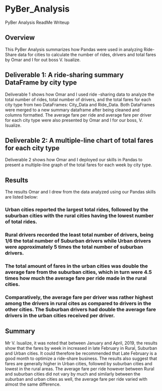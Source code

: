 # PyBer_Analysis
PyBer Analysis ReadMe Writeup
## Overview
This PyBer Analysis summarizes how Pandas were used in analyzing Ride-Share data for cities to calculate the number of rides, drivers and total fares  by Omar and I for out boss V. Isualize.

## Deliverable 1: A ride-sharing summary DataFrame by city type
 Deliverable 1 shows how Omar and I used ride -sharing data to analyze the total number of rides, total number of drivers, and the total fares for each city type from two DataFrames: City_Data and Ride_Data.
Both DataFrames were merged to a new summary dataframe after being cleaned and columns formatted. The average fare per ride and average fare per driver for each city type were also presented by Omar and I for our boss, V. Isualize.

## Deliverable 2: A multiple-line chart of total fares for each city type
Deliverable 2 shows how Omar and I deployed our skills in Pandas to present a multiple-line graph of the total fares for each week by city type.	

## Results
The results Omar and I drew from the data analyzed using our Pandas skills are listed below:
### Urban cities reported the largest total rides, followed by the suburban cities with the rural cities having the lowest number of total rides.
### Rural drivers recorded the least total number of drivers, being 1/6 the total number of Suburban drivers while Urban drivers were approximately 5 times the total number of suburban drivers.
### The total amount of fares in the urban cities was double the average fare from the suburban cities, which in turn were 4.5 times how much the average fare per ride made in the rural cities.
### Comparatively, the average fare per driver was rather highest among the drivers in rural cites as compared to drivers in the other cities. The Suburban drivers had double the average fare drivers in the urban cities received per driver.

## Summary
Mr V. Isualize, it was noted that between January and April, 2019, the results show that the fares by week in increased in late February in Rural, Suburban and Urban cities. It could therefore be recommended that Late February is a good month to optimize a ride-share business.
The results also suggest that fares are generally higher in Urban cities, followed by suburban cities and lowest in the rural areas.
The average fare per ride however between Rural and suburban cities did not vary by much and similarly between the suburban and urban cities as well, the average fare per ride varied with almost the same difference.
